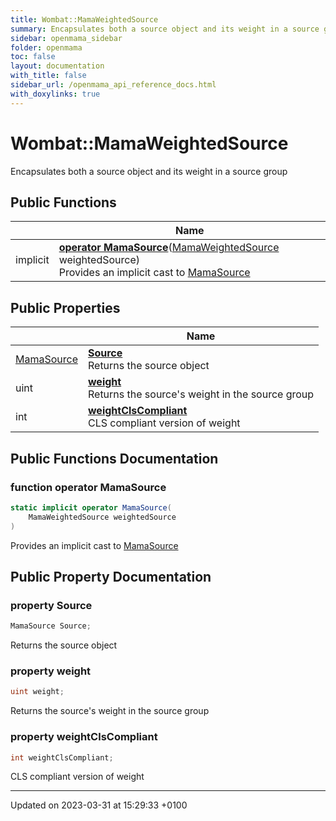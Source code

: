 ```yaml
---
title: Wombat::MamaWeightedSource
summary: Encapsulates both a source object and its weight in a source group 
sidebar: openmama_sidebar
folder: openmama
toc: false
layout: documentation
with_title: false
sidebar_url: /openmama_api_reference_docs.html
with_doxylinks: true
---
```


# Wombat::MamaWeightedSource



Encapsulates both a source object and its weight in a source group 

## Public Functions

|                | Name           |
| -------------- | -------------- |
| implicit | **[operator MamaSource](classWombat_1_1MamaWeightedSource.html#function-operator-mamasource)**([MamaWeightedSource](classWombat_1_1MamaWeightedSource.html) weightedSource)<br>Provides an implicit cast to [MamaSource](classWombat_1_1MamaSource.html) |

## Public Properties

|                | Name           |
| -------------- | -------------- |
| [MamaSource](classWombat_1_1MamaSource.html) | **[Source](classWombat_1_1MamaWeightedSource.html#property-source)** <br>Returns the source object  |
| uint | **[weight](classWombat_1_1MamaWeightedSource.html#property-weight)** <br>Returns the source's weight in the source group  |
| int | **[weightClsCompliant](classWombat_1_1MamaWeightedSource.html#property-weightclscompliant)** <br>CLS compliant version of weight  |

## Public Functions Documentation

### function operator MamaSource

```csharp
static implicit operator MamaSource(
    MamaWeightedSource weightedSource
)
```

Provides an implicit cast to [MamaSource](classWombat_1_1MamaSource.html)

## Public Property Documentation

### property Source

```csharp
MamaSource Source;
```

Returns the source object 

### property weight

```csharp
uint weight;
```

Returns the source's weight in the source group 

### property weightClsCompliant

```csharp
int weightClsCompliant;
```

CLS compliant version of weight 

-------------------------------

Updated on 2023-03-31 at 15:29:33 +0100